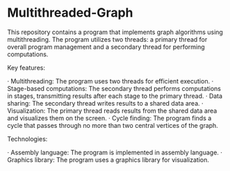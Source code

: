 # Multithreaded-Graph

This repository contains a program that implements graph algorithms using multithreading. The program utilizes two threads: a primary thread for overall program management and a secondary thread for performing computations.

Key features:

· Multithreading: The program uses two threads for efficient execution.
· Stage-based computations: The secondary thread performs computations in stages, transmitting results after each stage to the primary thread.
· Data sharing: The secondary thread writes results to a shared data area.
· Visualization: The primary thread reads results from the shared data area and visualizes them on the screen.
· Cycle finding:  The program finds a cycle that passes through no more than two central vertices of the graph.

Technologies:

· Assembly language:  The program is implemented in assembly language.
· Graphics library: The program uses a graphics library for visualization.
